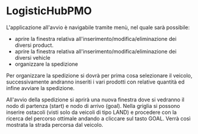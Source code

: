 # LogisticHubPMO
L'applicazione all'avvio è navigabile tramite menù, nel quale sarà possibile:
- aprire la finestra relativa all'inserimento/modifica/eliminazione dei diversi product.
- aprire la finestra relativa all'inserimento/modifica/eliminazione dei diversi vehicle
- organizzare la spedizione

Per organizzare la spedizione si dovrà per prima cosa selezionare il veicolo, successivamente andranno inseriti i vari prodotti con relative quantità ed infine avviare la spedizione.

All'avvio della spedizione si aprirà una nuova finestra dove si vedranno il nodo di partenza (start) e nodo di arrivo (goal).
Nella griglia si possono inserire ostacoli (visti solo da veicoli di tipo LAND) e procedere con la ricerca del percorso ottimale andando a cliccare sul tasto GOAL.
Verrà così mostrata la strada percorsa dal veicolo.
